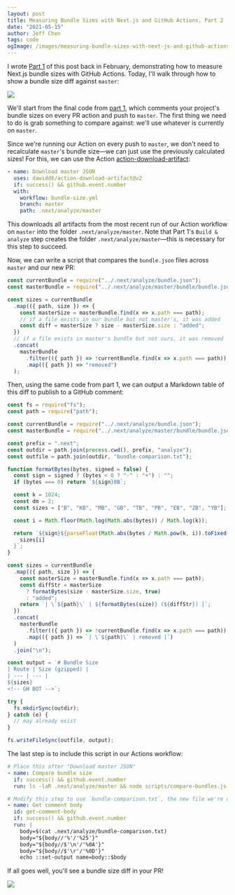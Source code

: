 ```yaml
---
layout: post
title: Measuring Bundle Sizes with Next.js and GitHub Actions, Part 2
date: "2021-05-15"
author: Jeff Chen
tags: code
ogImage: /images/measuring-bundle-sizes-with-next-js-and-github-actions/screenshot.png
---
```


I wrote [Part 1](https://jeffchen.dev/posts/Measuring-Bundle-Sizes-With-Next-js-And-Github-Actions/) of this post back in February, demonstrating how to measure Next.js bundle sizes with GitHub Actions. Today, I'll walk through how to show a bundle size diff against `master`:

![](/images/measuring-bundle-sizes-with-next-js-and-github-actions/screenshot.png)

<!-- excerpt -->

We'll start from the final code from [part 1](https://jeffchen.dev/posts/Measuring-Bundle-Sizes-With-Next-js-And-Github-Actions/), which comments your project's bundle sizes on every PR action and push to `master`. The first thing we need to do is grab something to compare against: we'll use whatever is currently on `master`.

Since we're running our Action on every push to `master`, we don't need to recalculate `master`'s bundle size—we can just use the previously calculated sizes! For this, we can use the Action [action-download-artifact](https://github.com/dawidd6/action-download-artifact):

```yaml
- name: Download master JSON
  uses: dawidd6/action-download-artifact@v2
  if: success() && github.event.number
  with:
    workflow: bundle-size.yml
    branch: master
    path: .next/analyze/master
```

This downloads all artifacts from the most recent run of our Action workflow on `master` into the folder `.next/analyze/master`. Note that Part 1's `Build & analyze` step creates the folder `.next/analyze/master`—this is necessary for this step to succeed.

Now, we can write a script that compares the `bundle.json` files across `master` and our new PR:

```javascript
const currentBundle = require("../.next/analyze/bundle.json");
const masterBundle = require("../.next/analyze/master/bundle/bundle.json");

const sizes = currentBundle
  .map(({ path, size }) => {
    const masterSize = masterBundle.find(x => x.path === path);
    // if a file exists in our bundle but not master's, it was added
    const diff = masterSize ? size - masterSize.size : "added";
  })
  // if a file exists in master's bundle but not ours, it was removed
  .concat(
    masterBundle
      .filter(({ path }) => !currentBundle.find(x => x.path === path))
      .map(({ path }) => "removed")
  );
```

Then, using the same code from part 1, we can output a Markdown table of this diff to publish to a GitHub comment:

```javascript
const fs = require("fs");
const path = require("path");

const currentBundle = require("../.next/analyze/bundle.json");
const masterBundle = require("../.next/analyze/master/bundle/bundle.json");

const prefix = ".next";
const outdir = path.join(process.cwd(), prefix, "analyze");
const outfile = path.join(outdir, "bundle-comparison.txt");

function formatBytes(bytes, signed = false) {
  const sign = signed ? (bytes < 0 ? "-" : "+") : "";
  if (bytes === 0) return `${sign}0B`;

  const k = 1024;
  const dm = 2;
  const sizes = ["B", "KB", "MB", "GB", "TB", "PB", "EB", "ZB", "YB"];

  const i = Math.floor(Math.log(Math.abs(bytes)) / Math.log(k));

  return `${sign}${parseFloat(Math.abs(bytes / Math.pow(k, i)).toFixed(dm))}${
    sizes[i]
  }`;
}

const sizes = currentBundle
  .map(({ path, size }) => {
    const masterSize = masterBundle.find(x => x.path === path);
    const diffStr = masterSize
      ? formatBytes(size - masterSize.size, true)
      : "added";
    return `| \`${path}\` | ${formatBytes(size)} (${diffStr}) |`;
  })
  .concat(
    masterBundle
      .filter(({ path }) => !currentBundle.find(x => x.path === path))
      .map(({ path }) => `| \`${path}\` | removed |`)
  )
  .join("\n");

const output = `# Bundle Size
| Route | Size (gzipped) |
| --- | --- |
${sizes}
<!-- GH BOT -->`;

try {
  fs.mkdirSync(outdir);
} catch (e) {
  // may already exist
}

fs.writeFileSync(outfile, output);
```

The last step is to include this script in our Actions workflow:

```yaml
# Place this after "Download master JSON"
- name: Compare bundle size
  if: success() && github.event.number
  run: ls -laR .next/analyze/master && node scripts/compare-bundles.js

# Modify this step to use `bundle-comparison.txt`, the new file we're uploading
- name: Get comment body
  id: get-comment-body
  if: success() && github.event.number
  run: |
    body=$(cat .next/analyze/bundle-comparison.txt)
    body="${body//'%'/'%25'}"
    body="${body//$'\n'/'%0A'}"
    body="${body//$'\r'/'%0D'}"
    echo ::set-output name=body::$body
```

If all goes well, you'll see a bundle size diff in your PR!

![](/images/measuring-bundle-sizes-with-next-js-and-github-actions/screenshot.png)
